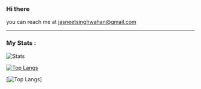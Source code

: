 ### Hi there
you can reach me at jasneetsinghwahan@gmail.com

---

### My Stats :
![Stats](https://github-readme-stats.vercel.app/api?username=jasneetsinghwahan&count_private=true&show_icons=true)

[![Top Langs](https://github-readme-stats.vercel.app/api/top-langs/?username=jasneetsinghwahan)](https://github.com/anuraghazra/github-readme-stats)

[![Top Langs](https://github-readme-stats-git-masterrstaa-rickstaa.vercel.app/api/top-langs/?username=jasneetsinghwahan)]
